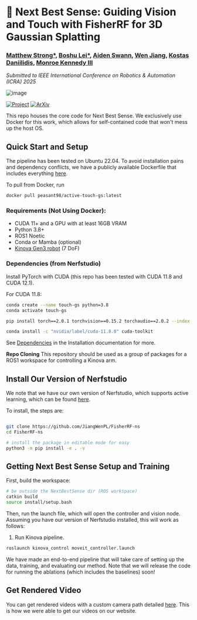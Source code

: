 # 🤖 Next Best Sense: Guiding Vision and Touch with FisherRF for 3D Gaussian Splatting

###  [Matthew Strong*](https://peasant98.github.io/), [Boshu Lei*](https://scholar.google.com/citations?user=Jv88S-IAAAAJ&hl=en/), [Aiden Swann](https://aidenswann.com/), [Wen Jiang](https://jiangwenpl.github.io/), [Kostas Daniilidis](https://www.cis.upenn.edu/~kostas/), [Monroe Kennedy III](https://monroekennedy3.com/)

_Submitted to IEEE International Conference on Robotics & Automation (ICRA) 2025_


![image](https://github.com/user-attachments/assets/e35feabc-53bb-457b-81ee-c5c61dcb4dba)


[![Project](https://img.shields.io/badge/Project_Page-Next_Best_Sense-blue)](https://armlabstanford.github.io/next-best-sense)
[![ArXiv](https://img.shields.io/badge/Arxiv-Next_Best_Sense-red)](https://arxiv.org/abs/2410.04680) 


This repo houses the core code for Next Best Sense. We exclusively use Docker for this work, which allows for self-contained code that won't mess up the host OS.



## Quick Start and Setup

The pipeline has been tested on Ubuntu 22.04. To avoid installation pains and dependency conflicts, we have a publicly available Dockerfile that includes everything [here](https://hub.docker.com/r/peasant98/active-touch-gs).

To pull from Docker, run

```sh
docker pull peasant98/active-touch-gs:latest
```

### Requirements (Not Using Docker):

- CUDA 11+ and a GPU with at least 16GB VRAM
- Python 3.8+
- ROS1 Noetic
- Conda or Mamba (optional)
- [Kinova Gen3 robot](https://www.kinovarobotics.com/product/gen3-robots#ProductSpecs) (7 DoF)

### Dependencies (from Nerfstudio)

Install PyTorch with CUDA (this repo has been tested with CUDA 11.8 and CUDA 12.1).

For CUDA 11.8:

```bash
conda create --name touch-gs python=3.8
conda activate touch-gs

pip install torch==2.0.1 torchvision==0.15.2 torchaudio==2.0.2 --index-url https://download.pytorch.org/whl/cu118

conda install -c "nvidia/label/cuda-11.8.0" cuda-toolkit
```

See [Dependencies](https://github.com/nerfstudio-project/nerfstudio/blob/main/docs/quickstart/installation.md#dependencies)
in the Installation documentation for more.


**Repo Cloning**
This repository should be used as a group of packages for a ROS1 workspace for controlling a Kinova arm.


## Install Our Version of Nerfstudio

We note that we have our own version of Nerfstudio, which supports active learning, which can be found [here](https://github.com/JiangWenPL/FisherRF-ns).

To install, the steps are:

```bash

git clone https://github.com/JiangWenPL/FisherRF-ns
cd FisherRF-ns

# install the package in editable mode for easy 
python3 -m pip install -e . -v
```



## Getting Next Best Sense Setup and Training

First, build the workspace:

```sh
# be outside the NextBestSense dir (ROS workspace)
catkin build
source install/setup.bash
```

Then, run the launch file, which will open the controller and vision node. Assuming you have our version of Nerfstudio installed, this will work as follows:

1. Run Kinova pipeline.


```sh
roslaunch kinova_control moveit_controller.launch
```

We have made an end-to-end pipeline that will take care of setting up the data, training, and evaluating our method. Note that we will release the code for running the ablations (which includes the baselines) soon!




## Get Rendered Video

You can get rendered videos with a custom camera path detailed [here](https://docs.nerf.studio/quickstart/first_nerf.html#render-video). This is how we were able to get our videos on our website.

